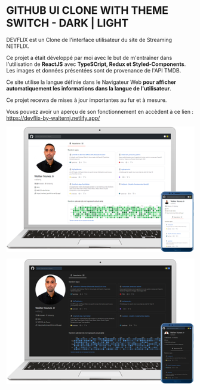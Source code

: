 # GITHUB UI CLONE WITH THEME SWITCH - DARK | LIGHT

DEVFLIX est un Clone de l'interface utilisateur du site de Streaming NETFLIX.

Ce projet a était développé par moi avec le but de m'entraîner dans l'utilisation de <strong>ReactJS</strong> avec <strong>TypeSCript, Redux et Styled-Components</strong>.
Les images et données présentées sont de provenance de l'API TMDB.

Ce site utilise la langue définie dans le Navigateur Web <strong>pour afficher automatiquement les informations dans la langue de l'utilisateur</strong>.

Ce projet recevra de mises à jour importantes au fur et à mesure. 

Vous pouvez avoir un aperçu de son fonctionnement en accèdent à ce lien : https://devflix-by-walternj.netlify.app/

<p align="center">
  <img src="https://github.com/walternj/GitHub-UI-Clone-With-Dark-Mode/blob/master/Img_Light.png" width="auto" />
</p>

<p align="center">
  <img src="https://github.com/walternj/GitHub-UI-Clone-With-Dark-Mode/blob/master/Img_Dark.png" width="auto" />
</p>
